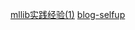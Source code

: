 [mllib实践经验(1)](http://yanbohappy.sinaapp.com/?p=498)
[blog-selfup](http://blog.selfup.cn/category#机器学习)
